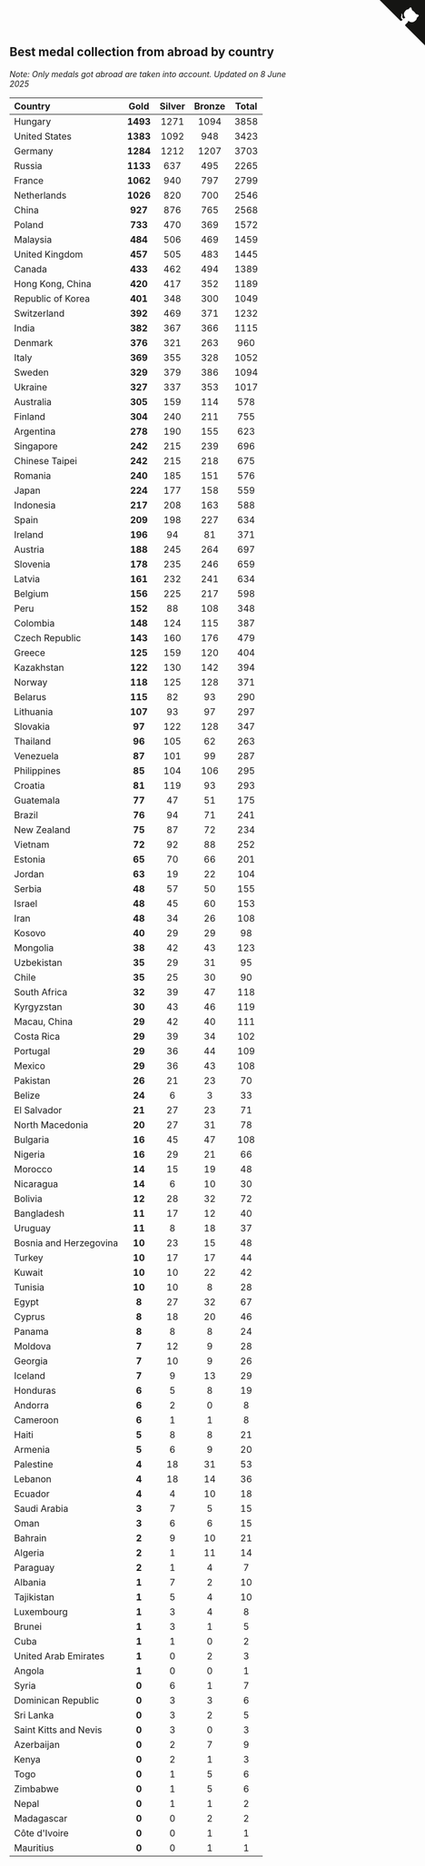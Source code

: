 ## Best medal collection from abroad by country

*Note: Only medals got abroad are taken into account.*
*Updated on  8 June 2025*

| Country | Gold | Silver | Bronze | Total |
| :--- | :--: | :--: | :--: | :--: |
| Hungary | **1493** | 1271 | 1094 | 3858 |
| United States | **1383** | 1092 | 948 | 3423 |
| Germany | **1284** | 1212 | 1207 | 3703 |
| Russia | **1133** | 637 | 495 | 2265 |
| France | **1062** | 940 | 797 | 2799 |
| Netherlands | **1026** | 820 | 700 | 2546 |
| China | **927** | 876 | 765 | 2568 |
| Poland | **733** | 470 | 369 | 1572 |
| Malaysia | **484** | 506 | 469 | 1459 |
| United Kingdom | **457** | 505 | 483 | 1445 |
| Canada | **433** | 462 | 494 | 1389 |
| Hong Kong, China | **420** | 417 | 352 | 1189 |
| Republic of Korea | **401** | 348 | 300 | 1049 |
| Switzerland | **392** | 469 | 371 | 1232 |
| India | **382** | 367 | 366 | 1115 |
| Denmark | **376** | 321 | 263 | 960 |
| Italy | **369** | 355 | 328 | 1052 |
| Sweden | **329** | 379 | 386 | 1094 |
| Ukraine | **327** | 337 | 353 | 1017 |
| Australia | **305** | 159 | 114 | 578 |
| Finland | **304** | 240 | 211 | 755 |
| Argentina | **278** | 190 | 155 | 623 |
| Singapore | **242** | 215 | 239 | 696 |
| Chinese Taipei | **242** | 215 | 218 | 675 |
| Romania | **240** | 185 | 151 | 576 |
| Japan | **224** | 177 | 158 | 559 |
| Indonesia | **217** | 208 | 163 | 588 |
| Spain | **209** | 198 | 227 | 634 |
| Ireland | **196** | 94 | 81 | 371 |
| Austria | **188** | 245 | 264 | 697 |
| Slovenia | **178** | 235 | 246 | 659 |
| Latvia | **161** | 232 | 241 | 634 |
| Belgium | **156** | 225 | 217 | 598 |
| Peru | **152** | 88 | 108 | 348 |
| Colombia | **148** | 124 | 115 | 387 |
| Czech Republic | **143** | 160 | 176 | 479 |
| Greece | **125** | 159 | 120 | 404 |
| Kazakhstan | **122** | 130 | 142 | 394 |
| Norway | **118** | 125 | 128 | 371 |
| Belarus | **115** | 82 | 93 | 290 |
| Lithuania | **107** | 93 | 97 | 297 |
| Slovakia | **97** | 122 | 128 | 347 |
| Thailand | **96** | 105 | 62 | 263 |
| Venezuela | **87** | 101 | 99 | 287 |
| Philippines | **85** | 104 | 106 | 295 |
| Croatia | **81** | 119 | 93 | 293 |
| Guatemala | **77** | 47 | 51 | 175 |
| Brazil | **76** | 94 | 71 | 241 |
| New Zealand | **75** | 87 | 72 | 234 |
| Vietnam | **72** | 92 | 88 | 252 |
| Estonia | **65** | 70 | 66 | 201 |
| Jordan | **63** | 19 | 22 | 104 |
| Serbia | **48** | 57 | 50 | 155 |
| Israel | **48** | 45 | 60 | 153 |
| Iran | **48** | 34 | 26 | 108 |
| Kosovo | **40** | 29 | 29 | 98 |
| Mongolia | **38** | 42 | 43 | 123 |
| Uzbekistan | **35** | 29 | 31 | 95 |
| Chile | **35** | 25 | 30 | 90 |
| South Africa | **32** | 39 | 47 | 118 |
| Kyrgyzstan | **30** | 43 | 46 | 119 |
| Macau, China | **29** | 42 | 40 | 111 |
| Costa Rica | **29** | 39 | 34 | 102 |
| Portugal | **29** | 36 | 44 | 109 |
| Mexico | **29** | 36 | 43 | 108 |
| Pakistan | **26** | 21 | 23 | 70 |
| Belize | **24** | 6 | 3 | 33 |
| El Salvador | **21** | 27 | 23 | 71 |
| North Macedonia | **20** | 27 | 31 | 78 |
| Bulgaria | **16** | 45 | 47 | 108 |
| Nigeria | **16** | 29 | 21 | 66 |
| Morocco | **14** | 15 | 19 | 48 |
| Nicaragua | **14** | 6 | 10 | 30 |
| Bolivia | **12** | 28 | 32 | 72 |
| Bangladesh | **11** | 17 | 12 | 40 |
| Uruguay | **11** | 8 | 18 | 37 |
| Bosnia and Herzegovina | **10** | 23 | 15 | 48 |
| Turkey | **10** | 17 | 17 | 44 |
| Kuwait | **10** | 10 | 22 | 42 |
| Tunisia | **10** | 10 | 8 | 28 |
| Egypt | **8** | 27 | 32 | 67 |
| Cyprus | **8** | 18 | 20 | 46 |
| Panama | **8** | 8 | 8 | 24 |
| Moldova | **7** | 12 | 9 | 28 |
| Georgia | **7** | 10 | 9 | 26 |
| Iceland | **7** | 9 | 13 | 29 |
| Honduras | **6** | 5 | 8 | 19 |
| Andorra | **6** | 2 | 0 | 8 |
| Cameroon | **6** | 1 | 1 | 8 |
| Haiti | **5** | 8 | 8 | 21 |
| Armenia | **5** | 6 | 9 | 20 |
| Palestine | **4** | 18 | 31 | 53 |
| Lebanon | **4** | 18 | 14 | 36 |
| Ecuador | **4** | 4 | 10 | 18 |
| Saudi Arabia | **3** | 7 | 5 | 15 |
| Oman | **3** | 6 | 6 | 15 |
| Bahrain | **2** | 9 | 10 | 21 |
| Algeria | **2** | 1 | 11 | 14 |
| Paraguay | **2** | 1 | 4 | 7 |
| Albania | **1** | 7 | 2 | 10 |
| Tajikistan | **1** | 5 | 4 | 10 |
| Luxembourg | **1** | 3 | 4 | 8 |
| Brunei | **1** | 3 | 1 | 5 |
| Cuba | **1** | 1 | 0 | 2 |
| United Arab Emirates | **1** | 0 | 2 | 3 |
| Angola | **1** | 0 | 0 | 1 |
| Syria | **0** | 6 | 1 | 7 |
| Dominican Republic | **0** | 3 | 3 | 6 |
| Sri Lanka | **0** | 3 | 2 | 5 |
| Saint Kitts and Nevis | **0** | 3 | 0 | 3 |
| Azerbaijan | **0** | 2 | 7 | 9 |
| Kenya | **0** | 2 | 1 | 3 |
| Togo | **0** | 1 | 5 | 6 |
| Zimbabwe | **0** | 1 | 5 | 6 |
| Nepal | **0** | 1 | 1 | 2 |
| Madagascar | **0** | 0 | 2 | 2 |
| Côte d'Ivoire | **0** | 0 | 1 | 1 |
| Mauritius | **0** | 0 | 1 | 1 |


<a href="https://github.com/jonatanklosko/wca_statistics" class="github-corner" aria-label="View source on Github"><svg width="80" height="80" viewBox="0 0 250 250" style="fill:#151513; color:#fff; position: absolute; top: 0; border: 0; right: 0;" aria-hidden="true"><path d="M0,0 L115,115 L130,115 L142,142 L250,250 L250,0 Z"></path><path d="M128.3,109.0 C113.8,99.7 119.0,89.6 119.0,89.6 C122.0,82.7 120.5,78.6 120.5,78.6 C119.2,72.0 123.4,76.3 123.4,76.3 C127.3,80.9 125.5,87.3 125.5,87.3 C122.9,97.6 130.6,101.9 134.4,103.2" fill="currentColor" style="transform-origin: 130px 106px;" class="octo-arm"></path><path d="M115.0,115.0 C114.9,115.1 118.7,116.5 119.8,115.4 L133.7,101.6 C136.9,99.2 139.9,98.4 142.2,98.6 C133.8,88.0 127.5,74.4 143.8,58.0 C148.5,53.4 154.0,51.2 159.7,51.0 C160.3,49.4 163.2,43.6 171.4,40.1 C171.4,40.1 176.1,42.5 178.8,56.2 C183.1,58.6 187.2,61.8 190.9,65.4 C194.5,69.0 197.7,73.2 200.1,77.6 C213.8,80.2 216.3,84.9 216.3,84.9 C212.7,93.1 206.9,96.0 205.4,96.6 C205.1,102.4 203.0,107.8 198.3,112.5 C181.9,128.9 168.3,122.5 157.7,114.1 C157.9,116.9 156.7,120.9 152.7,124.9 L141.0,136.5 C139.8,137.7 141.6,141.9 141.8,141.8 Z" fill="currentColor" class="octo-body"></path></svg></a><style>.github-corner:hover .octo-arm{animation:octocat-wave 560ms ease-in-out}@keyframes octocat-wave{0%,100%{transform:rotate(0)}20%,60%{transform:rotate(-25deg)}40%,80%{transform:rotate(10deg)}}@media (max-width:500px){.github-corner:hover .octo-arm{animation:none}.github-corner .octo-arm{animation:octocat-wave 560ms ease-in-out}}</style>
